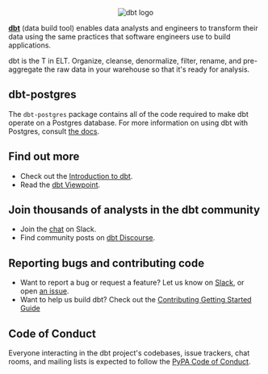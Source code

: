 <p align="center">
  <img src="https://github.com/fishtown-analytics/dbt/blob/master/etc/dbt-horizontal.png?raw=true" alt="dbt logo"/>
</p>

**[dbt](https://www.getdbt.com/)** (data build tool) enables data analysts and engineers to transform their data using the same practices that software engineers use to build applications.

dbt is the T in ELT. Organize, cleanse, denormalize, filter, rename, and pre-aggregate the raw data in your warehouse so that it's ready for analysis.

## dbt-postgres

The `dbt-postgres` package contains all of the code required to make dbt operate on a Postgres database. For
more information on using dbt with Postgres, consult [the docs](https://docs.getdbt.com/docs/profile-postgres).


## Find out more

-   Check out the [Introduction to dbt](https://dbt.readme.io/docs/introduction).
-   Read the [dbt Viewpoint](https://dbt.readme.io/docs/viewpoint).

## Join thousands of analysts in the dbt community

-   Join the [chat](http://slack.getdbt.com/) on Slack.
-   Find community posts on [dbt Discourse](https://discourse.getdbt.com).

## Reporting bugs and contributing code

-   Want to report a bug or request a feature? Let us know on [Slack](http://slack.getdbt.com/), or open [an issue](https://github.com/fishtown-analytics/dbt/issues/new).
-   Want to help us build dbt? Check out the [Contributing Getting Started Guide](/CONTRIBUTING.md)

## Code of Conduct

Everyone interacting in the dbt project's codebases, issue trackers, chat rooms, and mailing lists is expected to follow the [PyPA Code of Conduct](https://www.pypa.io/en/latest/code-of-conduct/).
